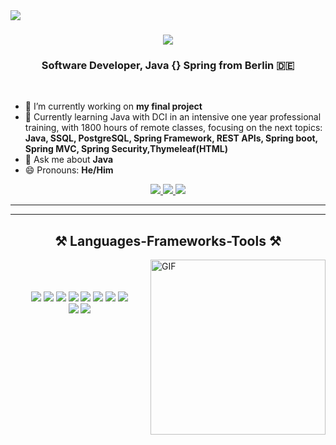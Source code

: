 <img align="left" src="https://img.shields.io/badge/visitors-1120-blue" />
<h1 align="center">
    <img src="https://readme-typing-svg.herokuapp.com/?font=Righteous&size=35&center=true&vCenter=true&width=500&height=70&duration=4000&lines=Hi+There!+👋;+I'm+Mahmoud+Najmeh!;" />
</h1>
<h3 align="center">Software Developer, Java {} Spring from Berlin 🇩🇪</h3>
<br/>

- 🔭 I’m currently working on **my final project**
- 🌱 Currently learning Java with DCI in an intensive one year professional training, with 1800 hours of remote classes, focusing on the next topics:  **Java, SSQL, PostgreSQL, Spring Framework, REST APIs, Spring boot, Spring MVC, Spring Security,Thymeleaf(HTML)**
- 💬 Ask me about **Java**
- 😄 Pronouns: **He/Him**
</div>
<div align="center"> 
  <a href="mailto:mn.de@outlook.com">
    <img src="https://img.shields.io/badge/Outlook-0078D4?style=for-the-badge&logo=microsoft-outlook&logoColor=white" />
  </a>
  <a href="https://www.linkedin.com/in/mahmoud-najmeh-b53172211?utm_source=share&utm_campaign=share_via&utm_content=profile&utm_medium=ios_app" target="_blank">
    <img src="https://img.shields.io/badge/LinkedIn-0077B5?style=for-the-badge&logo=linkedin&logoColor=white" />
  </a>
  <a href="https://www.xing.com/profile/Mahmoud_Najmeh031649/web_profiles" target="_blank">
    <img src="https://img.shields.io/badge/Xing-006567?style=for-the-badge&logo=xing&logoColor=white" />
  </a>
</div>
<hr/>
<hr/>
<h2 align="center">⚒️ Languages-Frameworks-Tools ⚒️</h2>
 <img align="right" alt="GIF" src="https://media.giphy.com/media/ZVik7pBtu9dNS/giphy.gif" height="280"/><br/>
<br/><br/>
<div align="center">
    <img src="https://skillicons.dev/icons?i=java,spring,mysql,postgresql,windows,linux" />
    <img src="https://skillicons.dev/icons?i=javascript,bootstrap,css,html" />
    <img src="https://img.icons8.com/color/48/000000/thymeleaf.png" />
    <img src="https://skillicons.dev/icons?i=github,vscode" />
    <img src="https://img.icons8.com/color/48/000000/intellij-idea.png" />
    <img src="https://skillicons.dev/icons?i=eclipse" />
    <img src="https://img.icons8.com/color/48/000000/c-sharp-logo.png" />
   <img src="https://skillicons.dev/icons?i=php" /><br>
    <img src="https://img.icons8.com/color/48/000000/amazon-web-services.png" />
    <img src="https://img.icons8.com/color/48/000000/google-cloud-platform.png" /><br/>
</div>
<br/>
